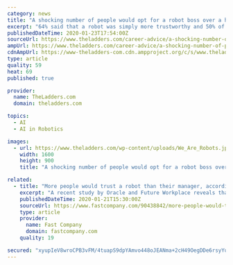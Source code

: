 ```yaml
---
category: news
title: "A shocking number of people would opt for a robot boss over a human one"
excerpt: "64% said that a robot was simply more trustworthy and 50% of workers employed at an office that uses artificial intelligence have asked a robot for advice instead of their boss on at least one occasion. More directly, respondents felt that a robot would be better at providing unbiased information, maintaining work schedules, evaluating team ..."
publishedDateTime: 2020-01-23T17:54:00Z
sourceUrl: https://www.theladders.com/career-advice/a-shocking-number-of-people-would-opt-for-a-robot-boss-over-a-human-one
ampUrl: https://www.theladders.com/career-advice/a-shocking-number-of-people-would-opt-for-a-robot-boss-over-a-human-one/amp
cdnAmpUrl: https://www-theladders-com.cdn.ampproject.org/c/s/www.theladders.com/career-advice/a-shocking-number-of-people-would-opt-for-a-robot-boss-over-a-human-one/amp
type: article
quality: 59
heat: 69
published: true

provider:
  name: TheLadders.com
  domain: theladders.com

topics:
  - AI
  - AI in Robotics

images:
  - url: https://www.theladders.com/wp-content/uploads/We_Are_Robots.jpg
    width: 1600
    height: 900
    title: "A shocking number of people would opt for a robot boss over a human one"

related:
  - title: "More people would trust a robot than their manager, according to study"
    excerpt: "A recent study by Oracle and Future Workplace reveals that artificial intelligence is reshaping the way people view their workplace. In fact, 64% of those surveyed said they’d trust a robot more than they’d trust their manager. The study presents a strong case that AI is already winning the hearts and minds of employees. The majority of re ..."
    publishedDateTime: 2020-01-21T15:30:00Z
    sourceUrl: https://www.fastcompany.com/90438842/more-people-would-trust-a-robot-than-their-manager-according-to-study?partner=feedburner
    type: article
    provider:
      name: Fast Company
      domain: fastcompany.com
    quality: 19

secured: "xyupIeV8wroCPB3vFM/4tuapS9dpYAmvo448oJEANma+2cH49OegDDe6rsyYuimXzUDJ77lLll0yxCPBG6DsLl5hqOICUxSNunJeuWHlteHfCgpozsUMCGlkfIyZVAUnW6bSnhOoKisbSwOxrJrQUY35ruBY+rcyNRnTHXkQcoCK5yxxfBYA1nIK6WGlDpE/qvfYjB+fGlYMyU0WpmJbSMreiJoKG7rNQhdBW7oNzA8IK0nJZw4nF3p27cm8fRkvTznPCpsoWX9zrIK4acdvh0eke2y46HMJG652emXQ7+GwFYrMq8CPqhZOTtkEhwmk;SDbTvZSPvsq0N4R49wsclQ=="
---
```



